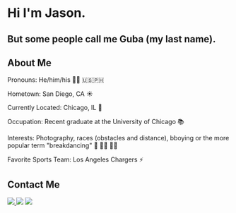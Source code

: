 <h1>Hi I'm Jason.</h1>
<h2>But some people call me Guba (my last name).</h2>

<h2>About Me</h2>
<p>Pronouns: He/him/his 👦🏻 🇺🇸🇵🇭</p>
<p>Hometown: San Diego, CA ☀️</p>
<p>Currently Located: Chicago, IL 📍</p>
<p>Occupation: Recent graduate at the University of Chicago 📚</p>
<p>Interests: Photography, races (obstacles and distance), bboying or the more popular term "breakdancing" 📸 🏃🏻 🕺🏻</p>
<p>Favorite Sports Team: Los Angeles Chargers ⚡️</p>

<h2>Contact Me</h2>
<div>
<a href="https://www.linkedin.com/in/jason-guba/">    
<img src="https://img.shields.io/badge/LinkedIn-blue?logo=linkedin&logoColor=white&style=for-the-badge">
</a>
<a href="https://www.instagram.com/jasonguba/"><img src="https://img.shields.io/badge/Instagram-blue?logo=instagram&logoColor=white&style=for-the-badge"></a>
<a href="https://mail.google.com/"><img src="https://img.shields.io/badge/GMail-blue?logo=gmail&logoColor=white&style=for-the-badge"></a>
</div>








<!---
jiguba/jiguba is a ✨ special ✨ repository because its `README.md` (this file) appears on your GitHub profile.
You can click the Preview link to take a look at your changes.
--->
